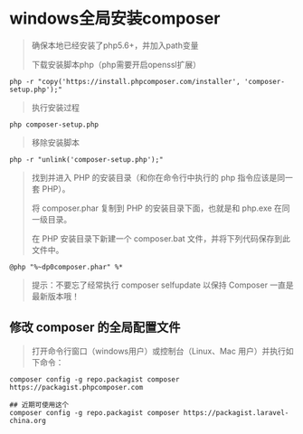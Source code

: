 # windows全局安装composer

> 确保本地已经安装了php5.6+，并加入path变量
>
> 下载安装脚本php（php需要开启openssl扩展）

```shell
php -r "copy('https://install.phpcomposer.com/installer', 'composer-setup.php');"
```

> 执行安装过程

```shell
php composer-setup.php
```

> 移除安装脚本

```shell
php -r "unlink('composer-setup.php');"
```

> 找到并进入 PHP 的安装目录（和你在命令行中执行的 php 指令应该是同一套 PHP）。
>
> 将 composer.phar 复制到 PHP 的安装目录下面，也就是和 php.exe 在同一级目录。
>
> 在 PHP 安装目录下新建一个 composer.bat 文件，并将下列代码保存到此文件中。

```shell
@php "%~dp0composer.phar" %*
```

> 提示：不要忘了经常执行 composer selfupdate 以保持 Composer 一直是最新版本哦！

## 修改 composer 的全局配置文件

> 打开命令行窗口（windows用户）或控制台（Linux、Mac 用户）并执行如下命令：

```shell
composer config -g repo.packagist composer https://packagist.phpcomposer.com

## 近期可使用这个
composer config -g repo.packagist composer https://packagist.laravel-china.org
```
